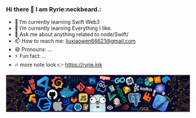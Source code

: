 ### Hi there 👋 I am Ryrie:neckbeard.:
- 🌱 I’m currently learning Swift Web3 
- 🌱 I’m currently learning Everything I like.
- 💬 Ask me about anything related to node/Swift/
- 📫 How to reach me: liuxiaowen66621@gmail.com
- 😄 Pronouns: ...
- ⚡ Fun fact: ...
- 🔥 more note look :point_right: https://ryrie.ink

![](./src/header_.png)

<!--
<div align="center" >
  <img height="160px" src="https://github-readme-stats.vercel.app/api?username=MitchellRyrie-evanBuck&theme=transparent&card_width=520" />
</div>
-->

<!--
[![afl-lxw's github activity graph](https://github-readme-activity-graph.vercel.app/graph?username=MitchellRyrie-evanBuck&theme=react-dark)](https://github.com/ashutosh00710/github-readme-activity-graph)
-->

<!-- <iframe style="border-radius:12px" src="https://open.spotify.com/embed/track/3vefdW0Zsk57Qn0qxXeVCI?utm_source=generator" width="100%" height="152" frameBorder="0" allowfullscreen="" allow="autoplay; clipboard-write; encrypted-media; fullscreen; picture-in-picture" loading="lazy"></iframe> -->